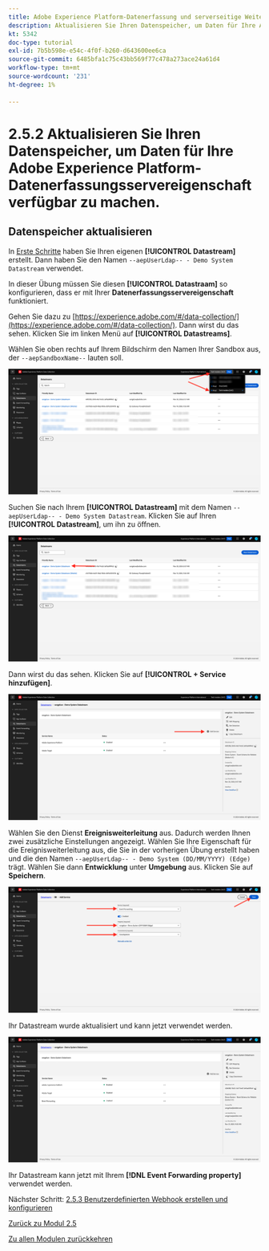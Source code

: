 ```yaml
---
title: Adobe Experience Platform-Datenerfassung und serverseitige Weiterleitung in Echtzeit - Aktualisieren Sie Ihren Datenspeicher, um Daten für Ihre Adobe Experience Platform-Datenerfassungsservereigenschaft verfügbar zu machen.
description: Aktualisieren Sie Ihren Datenspeicher, um Daten für Ihre Adobe Experience Platform-Datenerfassungsservereigenschaft verfügbar zu machen.
kt: 5342
doc-type: tutorial
exl-id: 7b5b598e-e54c-4f0f-b260-d643600ee6ca
source-git-commit: 6485bfa1c75c43bb569f77c478a273ace24a61d4
workflow-type: tm+mt
source-wordcount: '231'
ht-degree: 1%

---
```


# 2.5.2 Aktualisieren Sie Ihren Datenspeicher, um Daten für Ihre Adobe Experience Platform-Datenerfassungsservereigenschaft verfügbar zu machen.

## Datenspeicher aktualisieren

In [Erste Schritte](./../../gettingstarted/gettingstarted/ex2.md) haben Sie Ihren eigenen **[!UICONTROL Datastream]** erstellt. Dann haben Sie den Namen `--aepUserLdap-- - Demo System Datastream` verwendet.

In dieser Übung müssen Sie diesen **[!UICONTROL Datastraam]** so konfigurieren, dass er mit Ihrer **Datenerfassungsservereigenschaft** funktioniert.

Gehen Sie dazu zu [https://experience.adobe.com/#/data-collection/](https://experience.adobe.com/#/data-collection/). Dann wirst du das sehen. Klicken Sie im linken Menü auf **[!UICONTROL Datastreams]**.

Wählen Sie oben rechts auf Ihrem Bildschirm den Namen Ihrer Sandbox aus, der `--aepSandboxName--` lauten soll.

![Klicken Sie auf das Symbol Edge-Konfiguration im linken Navigationsbereich](./images/edgeconfig1b.png)

Suchen Sie nach Ihrem **[!UICONTROL Datastream]** mit dem Namen `--aepUserLdap-- - Demo System Datastream`. Klicken Sie auf Ihren **[!UICONTROL Datastream]**, um ihn zu öffnen.

![WebSDK](./images/websdk0.png)

Dann wirst du das sehen. Klicken Sie auf **[!UICONTROL + Service hinzufügen]**.

![WebSDK](./images/websdk3.png)

Wählen Sie den Dienst **Ereignisweiterleitung** aus. Dadurch werden Ihnen zwei zusätzliche Einstellungen angezeigt. Wählen Sie Ihre Eigenschaft für die Ereignisweiterleitung aus, die Sie in der vorherigen Übung erstellt haben und die den Namen `--aepUserLdap-- - Demo System (DD/MM/YYYY) (Edge)` trägt. Wählen Sie dann **Entwicklung** unter **Umgebung** aus. Klicken Sie auf **Speichern**.

![WebSDK](./images/websdk4.png)

Ihr Datastream wurde aktualisiert und kann jetzt verwendet werden.

![WebSDK](./images/websdk8a.png)

Ihr Datastream kann jetzt mit Ihrem **[!DNL Event Forwarding property]** verwendet werden.

Nächster Schritt: [2.5.3 Benutzerdefinierten Webhook erstellen und konfigurieren](./ex3.md)

[Zurück zu Modul 2.5](./aep-data-collection-ssf.md)

[Zu allen Modulen zurückkehren](./../../../overview.md)
